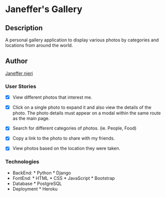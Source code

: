 # Janeffer's Gallery

## Description

A personal gallery application to display various photos by categories and locations from around the world.
## Author

[Janeffer njeri](https://github.com/janeffer945/)

### User Stories
+ [x] View different photos that interest me.
+ [x] Click on a single photo to expand it and also view the details of the photo. The photo details must appear on a modal within the same route as the main page.
+ [x] Search for different categories of photos. (ie. People, Food)
+ [x] Copy a link to the photo to share with my friends.
+ [x] View photos based on the location they were taken.


### Technologies
* BackEnd:
      * Python
      * Django
* FontEnd:
      * HTML
      * CSS
      * JavaScript
      * Bootstrap
* Database
      * PostgreSQL
* Deployment
      * Heroku   


